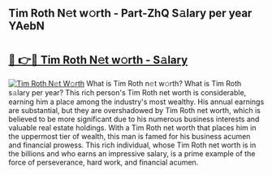 ## Tim Roth N𝚎t w𝚘rth - Part-ZhQ S𝚊lary per year YAebN

# <h2><a href="http://gc1rxub.nevu.top/?p=Tim+Roth">🔗 👉🔴 Tim Roth N𝚎t w𝚘rth - S𝚊lary</a></h2>

[![Tim Roth N𝚎t W𝚘rth](https://i.imgur.com/Oavwk0R.jpeg)](http://gc1rxub.nevu.top/?p=Tim+Roth)
What is Tim Roth n𝚎t w𝚘rth? What is Tim Roth s𝚊lary per year?
This rich person's Tim Roth net worth is considerable, earning him a place among the industry's most wealthy. His annual earnings are substantial, but they are overshadowed by Tim Roth net worth, which is believed to be more significant due to his numerous business interests and valuable real estate holdings. With a Tim Roth net worth that places him in the uppermost tier of wealth, this man is famed for his business acumen and financial prowess. This rich individual, whose Tim Roth net worth is in the billions and who earns an impressive salary, is a prime example of the force of perseverance, hard work, and financial acumen.
